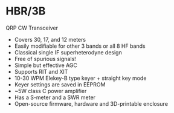 # HBR/3B

QRP CW Transceiver

* Covers 30, 17, and 12 meters
* Easily modifiable for other 3 bands or all 8 HF bands
* Classical single IF superheterodyne design
* Free of spurious signals!
* Simple but effective AGC
* Supports RIT and XIT
* 10-30 WPM Elekey-B type keyer + straight key mode
* Keyer settings are saved in EEPROM
* ~5W class C power amplifier
* Has a S-meter and a SWR meter
* Open-source firmware, hardware and 3D-printable enclosure

